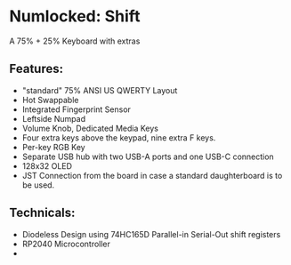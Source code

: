 # Numlocked: Shift
 A 75% + 25% Keyboard with extras
 ## Features:
 - "standard" 75% ANSI US QWERTY Layout
 - Hot Swappable
 - Integrated Fingerprint Sensor
 - Leftside Numpad
 - Volume Knob, Dedicated Media Keys
 - Four extra keys above the keypad, nine extra F keys. 
 - Per-key RGB Key
 - Separate USB hub with two USB-A ports and one USB-C connection
 - 128x32 OLED
 - JST Connection from the board in case a standard daughterboard is to be used. 
## Technicals:
- Diodeless Design using 74HC165D Parallel-in Serial-Out shift registers
- RP2040 Microcontroller
- 
